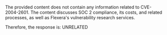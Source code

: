 The provided content does not contain any information related to CVE-2004-2601. The content discusses SOC 2 compliance, its costs, and related processes, as well as Flexera's vulnerability research services.

Therefore, the response is: UNRELATED